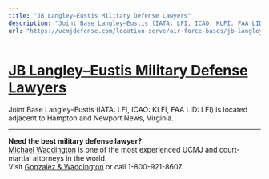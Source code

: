```yaml
---
title: "JB Langley–Eustis Military Defense Lawyers"
description: "Joint Base Langley–Eustis (IATA: LFI, ICAO: KLFI, FAA LID: LFI) is located adjacent to Hampton and Newport News, Virginia."
url: "https://ucmjdefense.com/location-serve/air-force-bases/jb-langley-eustis-military-lawyer-court-martial-attorney.html"
---
```


# [JB Langley–Eustis Military Defense Lawyers](https://ucmjdefense.com/location-serve/air-force-bases/jb-langley-eustis-military-lawyer-court-martial-attorney.html)

Joint Base Langley–Eustis (IATA: LFI, ICAO: KLFI, FAA LID: LFI) is located adjacent to Hampton and Newport News, Virginia.

---

**Need the best military defense lawyer?**  
[Michael Waddington](https://ucmjdefense.com/attorneys/michael-stewart-waddington-partner.html) is one of the most experienced UCMJ and court-martial attorneys in the world.  
Visit [Gonzalez & Waddington](https://ucmjdefense.com) or call 1-800-921-8607.
